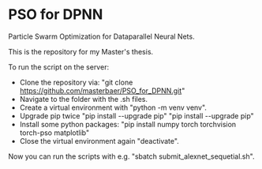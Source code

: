 # PSO for DPNN
Particle Swarm Optimization for Dataparallel Neural Nets.

This is the repository for my Master's thesis. 

To run the script on the server:

- Clone the repository via: "git clone https://github.com/masterbaer/PSO_for_DPNN.git"
- Navigate to the folder with the .sh files.
- Create a virtual environment with "python -m venv venv".
- Upgrade pip twice "pip install --upgrade pip" "pip install --upgrade pip"
- Install some python packages: "pip install numpy torch torchvision torch-pso matplotlib"
- Close the virtual environment again "deactivate".

Now you can run the scripts with e.g. "sbatch submit_alexnet_sequetial.sh".
